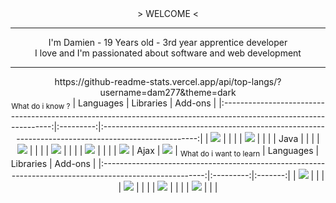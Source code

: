 <div align="center">
    > WELCOME <
    <div>
        <hr />
        I'm Damien - 19 Years old - 3rd year apprentice developer
        <br />
        I love and I'm passionated about software and web development
        <hr />
    </div>
    <div>
        https://github-readme-stats.vercel.app/api/top-langs/?username=dam277&theme=dark
    </div>
    <div>
        <div>
        <sub>What do i know ?</sub>
| Languages  | Libraries | Add-ons |
|:-----------------------------------------------------------------------------------------------------------------:|:---------:|:----------------------------------------------------------------------------------------------------:|
| <img src="https://img.shields.io/badge/C%2B%2B-00599C?style=for-the-badge&logo=c%2B%2B&logoColor=white" />        |           |                                                                                                      |
| <img src="https://img.shields.io/badge/C%23-239120?style=for-the-badge&logo=c-sharp&logoColor=white" />           |           |                                                                                                      |
| <img src="" />Java                                                                                                |           |                                                                                                      |
| <img src="https://img.shields.io/badge/HTML5-E34F26?style=for-the-badge&logo=html5&logoColor=white" />            |           |                                                                                                      |
| <img src="https://img.shields.io/badge/CSS3-1572B6?style=for-the-badge&logo=css3&logoColor=white" />              |           |                                                                                                      |
| <img src="https://img.shields.io/badge/PHP-777BB4?style=for-the-badge&logo=php&logoColor=white" />                |           |                                                                                                      |
| <img src="https://img.shields.io/badge/JavaScript-323330?style=for-the-badge&logo=javascript&logoColor=F7DF1E" /> | Ajax      | <img src="https://img.shields.io/badge/json-5E5C5C?style=for-the-badge&logo=json&logoColor=white" /> |
<sub>What do i want to learn</sub>
| Languages                                                                                               | Libraries | Add-ons |
|:-------------------------------------------------------------------------------------------------------:|:---------:|:-------:|
| <img src="https://img.shields.io/badge/Dart-0175C2?style=for-the-badge&logo=dart&logoColor=white" />    |           |         |
| <img src="https://img.shields.io/badge/Python-FFD43B?style=for-the-badge&logo=python&logoColor=blue" /> |           |         |
| <img src="https://img.shields.io/badge/Rust-black?style=for-the-badge&logo=rust&logoColor=#E57324" />   |           |         |
| <img src="https://img.shields.io/badge/Dart-0175C2?style=for-the-badge&logo=dart&logoColor=white " />   |           |         |
    </div>
</div>
